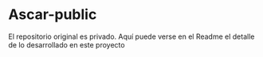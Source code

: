 # Ascar-public
El repositorio original es privado. Aquí puede verse en el Readme el detalle de lo desarrollado en este proyecto
